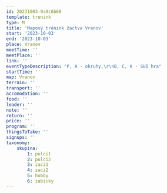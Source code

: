 ```yaml
---
id: 20231003-9a9c6b68
template: trenink
type: M
title: 'Mapový trénink žactva Vranov'
start: '2023-10-03'
end: '2023-10-03'
place: Vranov
meetTime: ''
meetPlace: ''
link: ''
eventTypeDescription: "P, A - okruhy,\r\nB, C, K - SUI hra"
startTime: ''
map: Vranov
terrain: ''
transport: ''
accomodation: ''
food: ''
leader: ''
note: ''
return: ''
price: ''
program: ''
thingsToTake: ''
signups: ''
taxonomy:
    skupina:
        1: pulci1
        2: pulci2
        3: zaci1
        4: zaci2
        5: hobby
        6: zabicky
---
```


